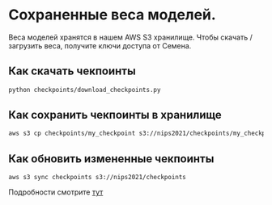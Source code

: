 # Сохраненные веса моделей.
Веса моделей хранятся в нашем AWS S3 хранилище. Чтобы скачать / загрузить веса, получите ключи доступа от Семена.

## Как скачать чекпоинты
```bash
python checkpoints/download_checkpoints.py
```

## Как сохранить чекпоинты в хранилище
```bash
aws s3 cp checkpoints/my_checkpoint s3://nips2021/checkpoints/my_checkpoint
```

## Как обновить измененные чекпоинты
```
aws s3 sync checkpoints s3://nips2021/checkpoints
```

Подробности смотрите [тут](https://www.notion.so/f4f99add031b4c4ab06bd443a732c811)